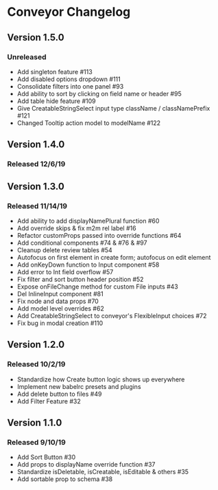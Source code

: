 # Conveyor Changelog

## Version 1.5.0

### Unreleased

-   Add singleton feature #113
-   Add disabled options dropdown #111
-   Consolidate filters into one panel #93
-   Add ability to sort by clicking on field name or header #95
-   Add table hide feature #109
-   Give CreatableStringSelect input type className / classNamePrefix #121
-   Changed Tooltip action model to modelName #122

## Version 1.4.0

### Released 12/6/19

## Version 1.3.0

### Released 11/14/19
-   Add ability to add displayNamePlural function #60
-   Add override skips & fix m2m rel label #16
-   Refactor customProps passed into override functions #64
-   Add conditional components #74 & #76 & #97
-   Cleanup delete review tables #54
-   Autofocus on first element in create form; autofocus on edit element
-   Add onKeyDown function to Input component #58
-   Add error to Int field overflow #57
-   Fix filter and sort button header position #52
-   Expose onFileChange method for custom File inputs #43
-   Del InlineInput component #81
-   Fix node and data props #70
-   Add model level overrides #62
-   Add CreatableStringSelect to conveyor's FlexibleInput choices #72
-   Fix bug in modal creation #110

## Version 1.2.0

### Released 10/2/19
-   Standardize how Create button logic shows up everywhere
-   Implement new babelrc presets and plugins
-   Add delete button to files #49
-   Add Filter Feature #32



## Version 1.1.0

### Released 9/10/19
-   Add Sort Button #30
-   Add props to displayName override function #37
-   Standardize isDeletable, isCreatable, isEditable & others #35
-   Add sortable prop to schema #38
